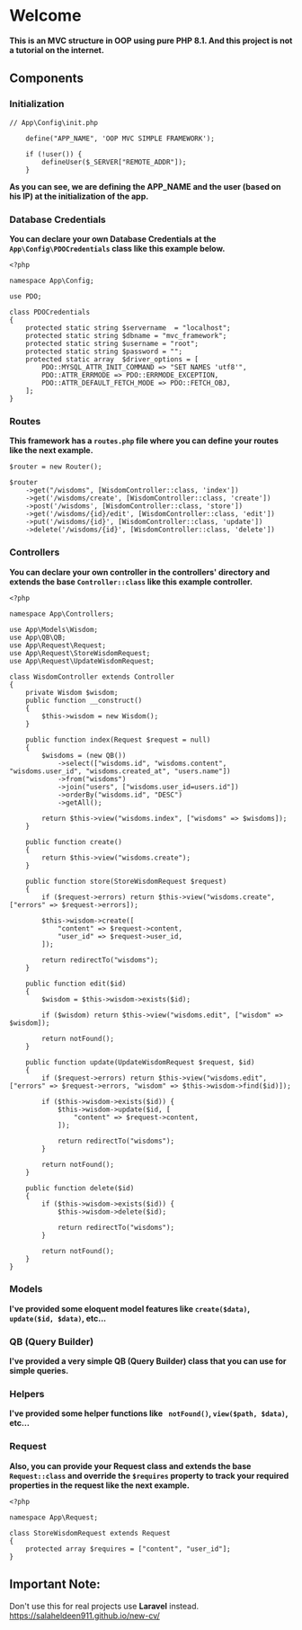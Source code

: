 # Welcome
**This is an MVC structure in OOP using pure PHP 8.1. And this project is not a tutorial on the internet.**
## Components
### Initialization
```
// App\Config\init.php

    define("APP_NAME", 'OOP MVC SIMPLE FRAMEWORK');
    
    if (!user()) {
        defineUser($_SERVER["REMOTE_ADDR"]);
    }
```
**As you can see, we are defining the APP_NAME and the user (based on his IP) at the initialization of the app.**
### Database Credentials
**You can declare your own Database Credentials at the ```App\Config\PDOCredentials``` class like this example below.**
```
<?php

namespace App\Config;

use PDO;

class PDOCredentials
{
    protected static string $servername  = "localhost";
    protected static string $dbname = "mvc_framework";
    protected static string $username = "root";
    protected static string $password = "";
    protected static array  $driver_options = [
        PDO::MYSQL_ATTR_INIT_COMMAND => "SET NAMES 'utf8'",
        PDO::ATTR_ERRMODE => PDO::ERRMODE_EXCEPTION,
        PDO::ATTR_DEFAULT_FETCH_MODE => PDO::FETCH_OBJ,
    ];
}
```
### Routes
**This framework has a ```routes.php``` file where you can define your routes like the next example.**
<br>
```
$router = new Router();

$router
    ->get("/wisdoms", [WisdomController::class, 'index'])
    ->get('/wisdoms/create', [WisdomController::class, 'create'])
    ->post('/wisdoms', [WisdomController::class, 'store'])
    ->get('/wisdoms/{id}/edit', [WisdomController::class, 'edit'])
    ->put('/wisdoms/{id}', [WisdomController::class, 'update'])
    ->delete('/wisdoms/{id}', [WisdomController::class, 'delete'])
```
### Controllers
**You can declare your own controller in the controllers' directory and extends the base ```Controller::class``` like this example controller.**
<br>
```
<?php

namespace App\Controllers;

use App\Models\Wisdom;
use App\QB\QB;
use App\Request\Request;
use App\Request\StoreWisdomRequest;
use App\Request\UpdateWisdomRequest;

class WisdomController extends Controller
{
    private Wisdom $wisdom;
    public function __construct()
    {
        $this->wisdom = new Wisdom();
    }

    public function index(Request $request = null)
    {
        $wisdoms = (new QB())
            ->select(["wisdoms.id", "wisdoms.content", "wisdoms.user_id", "wisdoms.created_at", "users.name"])
            ->from("wisdoms")
            ->join("users", ["wisdoms.user_id=users.id"])
            ->orderBy("wisdoms.id", "DESC")
            ->getAll();

        return $this->view("wisdoms.index", ["wisdoms" => $wisdoms]);
    }

    public function create()
    {
        return $this->view("wisdoms.create");
    }

    public function store(StoreWisdomRequest $request)
    {
        if ($request->errors) return $this->view("wisdoms.create", ["errors" => $request->errors]);

        $this->wisdom->create([
            "content" => $request->content,
            "user_id" => $request->user_id,
        ]);

        return redirectTo("wisdoms");
    }

    public function edit($id)
    {
        $wisdom = $this->wisdom->exists($id);

        if ($wisdom) return $this->view("wisdoms.edit", ["wisdom" => $wisdom]);

        return notFound();
    }

    public function update(UpdateWisdomRequest $request, $id)
    {
        if ($request->errors) return $this->view("wisdoms.edit", ["errors" => $request->errors, "wisdom" => $this->wisdom->find($id)]);

        if ($this->wisdom->exists($id)) {
            $this->wisdom->update($id, [
                "content" => $request->content,
            ]);

            return redirectTo("wisdoms");
        }

        return notFound();
    }

    public function delete($id)
    {
        if ($this->wisdom->exists($id)) {
            $this->wisdom->delete($id);

            return redirectTo("wisdoms");
        }

        return notFound();
    }
}
```
### Models
**I've provided some eloquent model features like ```create($data)```, ```update($id, $data)```, etc...**
### QB (Query Builder)
**I've provided a very simple QB (Query Builder) class that you can use for simple queries.**
### Helpers
**I've provided some helper functions like ``` notFound()```, ```view($path, $data)```, etc...**
<br>
### Request
**Also, you can provide your Request class and extends the base ```Request::class``` and override the ```$requires``` property to track your required properties in the request like the next example.**
<br>
```
<?php

namespace App\Request;

class StoreWisdomRequest extends Request
{
    protected array $requires = ["content", "user_id"];
}
```

## Important Note:
Don't use this for real projects use **Laravel** instead.
<br>
https://salaheldeen911.github.io/new-cv/
